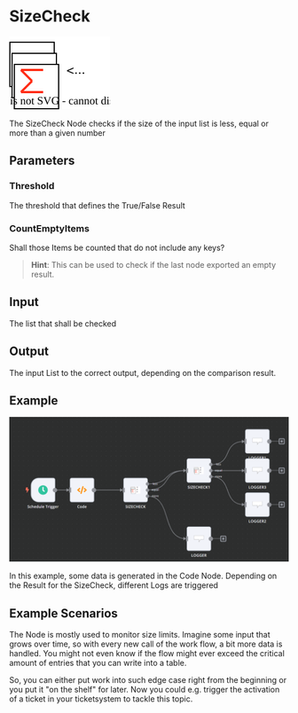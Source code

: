 # SizeCheck

![Logo](./data/logos/SizeCheck.svg)


The SizeCheck Node checks if the size of the input list is less, equal or more than a given number

## Parameters

### Threshold

The threshold that defines the True/False Result

### CountEmptyItems

Shall those Items be counted that do not include any keys?

> **Hint**: This can be used to check if the last node exported an empty result.

## Input

The list that shall be checked

## Output

The input List to the correct output, depending on the comparison result.



## Example

![Example for SizeCheck](./data/examples/sizecheck.png)

In this example, some data is generated in the Code Node. Depending on the Result for the SizeCheck, different Logs are triggered


## Example Scenarios

The Node is mostly used to monitor size limits. Imagine some input that grows over time, so with every new call of the work flow, a bit more data is handled. You might not even know if the flow might ever exceed the critical amount of entries that you can write into a table. 

So, you can either put work into such edge case right from the beginning or you put it "on the shelf" for later. Now you could e.g. trigger the activation of a ticket in your ticketsystem to tackle this topic. 
